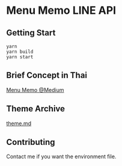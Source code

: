 # Menu Memo LINE API

## Getting Start

```
yarn
yarn build
yarn start
```

## Brief Concept in Thai

[Menu Memo @Medium](https://medium.com/@itzmeowww/menu-memo-%E0%B9%84%E0%B8%A5%E0%B8%99%E0%B9%8C%E0%B8%9A%E0%B8%AD%E0%B8%97%E0%B8%9A%E0%B8%AD%E0%B8%81%E0%B9%80%E0%B8%A1%E0%B8%99%E0%B8%B9%E0%B8%AD%E0%B8%B2%E0%B8%AB%E0%B8%B2%E0%B8%A3-57ad464f62cd)

## Theme Archive

[theme.md](/theme.md)

## Contributing

Contact me if you want the environment file.
